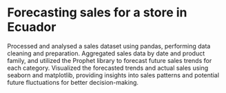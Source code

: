 # Forecasting sales for a store in Ecuador

Processed and analysed a sales dataset using pandas, performing data cleaning and preparation. Aggregated sales data by date and product family, and utilized the Prophet library to forecast future sales trends for each category. Visualized the forecasted trends and actual sales using seaborn and matplotlib, providing insights into sales patterns and potential future fluctuations for better decision-making.
